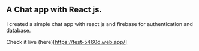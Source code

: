 ## A Chat app with React js.

I created a simple chat app with react js and firebase for authentication and database.

Check it live (here)[https://test-5460d.web.app/]